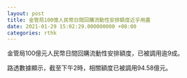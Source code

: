 ```yaml
---
layout: post
title: 金管局100億人民幣日間回購流動性安排額度近乎用盡
date: 2021-01-29 15:02:29.000000000 +08:00
categories: rthk
---
```


金管局100億元人民幣日間回購流動性安排額度，已被調用逾9成。

路透數據顯示，截至下午2時，相關額度已被調用94.58億元。
